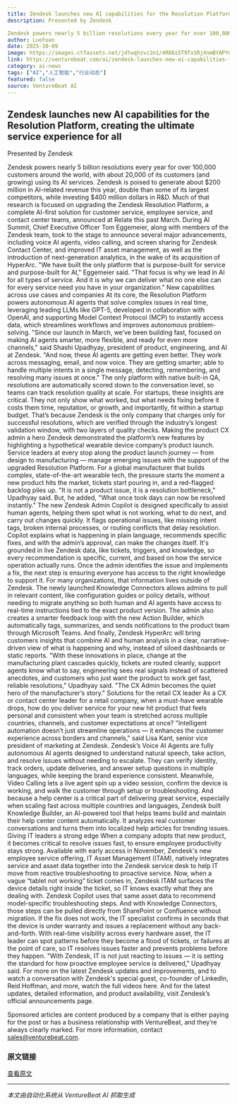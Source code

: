 ```yaml
---
title: Zendesk launches new AI capabilities for the Resolution Platform, creating the ultimate service experience for all 
description: Presented by Zendesk

Zendesk powers nearly 5 billion resolutions every year for over 100,000 customers around the world, with about 20,000 of its customers (and growing) using its AI services. Zendes
author: LuoYuan
date: 2025-10-09
image: https://images.ctfassets.net/jdtwqhzvc2n1/4R86iST9TxSRjXnmBYAPYq/f6f37e05d97e7714daf1e1ff97064ee7/Zendesk_AI_Summit_Logo.png
link: https://venturebeat.com/ai/zendesk-launches-new-ai-capabilities-for-the-resolution-platform-creating
category: ai-news
tags: ["AI","人工智能","行业动态"]
featured: false
source: VentureBeat AI
---
```


## Zendesk launches new AI capabilities for the Resolution Platform, creating the ultimate service experience for all 

Presented by Zendesk

Zendesk powers nearly 5 billion resolutions every year for over 100,000 customers around the world, with about 20,000 of its customers (and growing) using its AI services. Zendesk is poised to generate about $200 million in AI-related revenue this year, double than some of its largest competitors, while investing $400 million dollars in R&D. Much of that research is focused on upgrading the Zendesk Resolution Platform, a complete AI-first solution for customer service, employee service, and contact center teams, announced at Relate this past March.
During AI Summit, Chief Executive Officer Tom Eggemeier, along with members of the Zendesk team, took to the stage to announce several major advancements, including voice AI agents, video calling, and screen sharing for Zendesk Contact Center, and improved IT asset management, as well as the introduction of next-generation analytics, in the wake of its acquisition of HyperArc.
"We have built the only platform that is purpose-built for service and purpose-built for AI," Eggemeier said. "That focus is why we lead in AI for all types of service. And it is why we can deliver what no one else can for every service need you have in your organization."
New capabilities across use cases and companies
At its core, the Resolution Platform powers autonomous AI agents that solve complex issues in real time, leveraging leading LLMs like GPT-5, developed in collaboration with OpenAI, and supporting Model Context Protocol (MCP) to instantly access data, which streamlines workflows and improves autonomous problem-solving. 
"Since our launch in March, we’ve been building fast, focused on making AI agents smarter, more flexible, and ready for even more channels," said Shashi Upadhyay, president of product, engineering, and AI at Zendesk. "And now, these AI agents are getting even better. They work across messaging, email, and now voice. They are getting smarter; able to handle multiple intents in a single message, detecting, remembering, and resolving many issues at once."
The only platform with native built-in QA, resolutions are automatically scored down to the conversation level, so teams can track resolution quality at scale. For startups, these insights are critical. They not only show what worked, but what needs fixing before it costs them time, reputation, or growth, and importantly, fit within a startup budget. That’s because Zendesk is the only company that charges only for successful resolutions, which are verified through the industry’s longest validation window, with two layers of quality checks.
Making the product CX admin a hero 
Zendesk demonstrated the platform’s new features by highlighting a hypothetical wearable device company’s product launch. Service leaders at every stop along the product launch journey — from design to manufacturing — manage emerging issues with the support of the upgraded Resolution Platform.
For a global manufacturer that builds complex, state-of-the-art wearable tech, the pressure starts the moment a new product hits the market, tickets start pouring in, and a red-flagged backlog piles up. 
"It is not a product issue, it is a resolution bottleneck," Upadhyay said. But, he added, "What once took days can now be resolved instantly." 
The new Zendesk Admin Copilot is designed specifically to assist human agents, helping them spot what is not working, what to do next, and carry out changes quickly. It flags operational issues, like missing intent tags, broken internal processes, or routing conflicts that delay resolution. Copilot explains what is happening in plain language, recommends specific fixes, and with the admin’s approval, can make the changes itself. It's grounded in live Zendesk data, like tickets, triggers, and knowledge, so every recommendation is specific, current, and based on how the service operation actually runs. 
Once the admin identifies the issue and implements a fix, the next step is ensuring everyone has access to the right knowledge to support it. For many organizations, that information lives outside of Zendesk. The newly launched Knowledge Connectors allows admins to pull in relevant content, like configuration guides or policy details, without needing to migrate anything so both human and AI agents have access to real-time instructions tied to the exact product version. 
The admin also creates a smarter feedback loop with the new Action Builder, which automatically tags, summarizes, and sends notifications to the product team through Microsoft Teams. 
And finally, Zendesk HyperArc will bring customers insights that combine AI and human analysis in a clear, narrative-driven view of what is happening and why, instead of siloed dashboards or static reports.
"With these innovations in place, change at the manufacturing plant cascades quickly, tickets are routed cleanly, support agents know what to say, engineering sees real signals instead of scattered anecdotes, and customers who just want the product to work get fast, reliable resolutions," Upadhyay said. "The CX Admin becomes the quiet hero of the manufacturer’s story."
Solutions for the retail CX leader
As a CX or contact center leader for a retail company, when a must-have wearable drops, how do you deliver service for your new hit product that feels personal and consistent when your team is stretched across multiple countries, channels, and customer expectations at once? 
"Intelligent automation doesn’t just streamline operations — it enhances the customer experience across borders and channels," said Lisa Kant, senior vice president of marketing at Zendesk. 
Zendesk’s Voice AI Agents are fully autonomous AI agents designed to understand natural speech, take action, and resolve issues without needing to escalate. They can verify identity, track orders, update deliveries, and answer setup questions in multiple languages, while keeping the brand experience consistent. Meanwhile, Video Calling lets a live agent spin up a video session, confirm the device is working, and walk the customer through setup or troubleshooting. 
And because a help center is a critical part of delivering great service, especially when scaling fast across multiple countries and languages, Zendesk built Knowledge Builder, an AI-powered tool that helps teams build and maintain their help center content automatically. It analyzes real customer conversations and turns them into localized help articles for trending issues.
Giving IT leaders a strong edge 
When a company adopts that new product, it becomes critical to resolve issues fast, to ensure employee productivity stays strong. Available with early access in November, Zendesk's new employee service offering, IT Asset Management (ITAM), natively integrates service and asset data together into the Zendesk service desk to help IT move from reactive troubleshooting to proactive service. 
Now, when a vague “tablet not working” ticket comes in, Zendesk ITAM surfaces the device details right inside the ticket, so IT knows exactly what they are dealing with. Zendesk Copilot uses that same asset data to recommend model-specific troubleshooting steps. And with Knowledge Connectors, those steps can be pulled directly from SharePoint or Confluence without migration. If the fix does not work, the IT specialist confirms in seconds that the device is under warranty and issues a replacement without any back-and-forth. 
With real-time visibility across every hardware asset, the IT leader can spot patterns before they become a flood of tickets, or failures at the point of care, so IT resolves issues faster and prevents problems before they happen. 
"With Zendesk, IT is not just reacting to issues — it is setting the standard for how proactive employee service is delivered," Upadhyay said.
For more on the latest Zendesk updates and improvements, and to watch a conversation with Zendesk's special guest, co-founder of LinkedIn, Reid Hoffman, and more, watch the full videos here. And for the latest updates, detailed information, and product availability, visit Zendesk’s official announcements page. 

Sponsored articles are content produced by a company that is either paying for the post or has a business relationship with VentureBeat, and they’re always clearly marked. For more information, contact sales@venturebeat.com.

### 原文链接
[查看原文](https://venturebeat.com/ai/zendesk-launches-new-ai-capabilities-for-the-resolution-platform-creating)

---
*本文由自动化系统从 VentureBeat AI 抓取生成*
